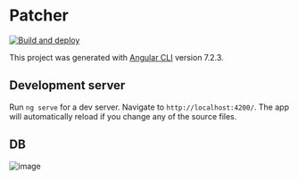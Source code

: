 # Patcher

[![Build and deploy](https://github.com/Polyterative/Patcher/actions/workflows/firebase-hosting-deploy.yml/badge.svg?branch=master)](https://github.com/Polyterative/Patcher/actions/workflows/firebase-hosting-deploy.yml)

This project was generated with [Angular CLI](https://github.com/angular/angular-cli) version 7.2.3.

## Development server

Run `ng serve` for a dev server. Navigate to `http://localhost:4200/`. The app will automatically
reload if you change any of the source files.

## DB

![image](https://user-images.githubusercontent.com/16295552/147859895-e65b8675-7a6f-4a08-a046-dc68db8f0729.png)

